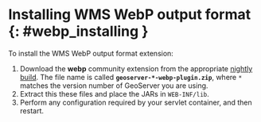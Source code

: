 # Installing WMS WebP output format {: #webp_installing }

To install the WMS WebP output format extension:

1.  Download the **webp** community extension from the appropriate [nightly build](https://build.geoserver.org/geoserver/). The file name is called **`geoserver-*-webp-plugin.zip`**, where `*` matches the version number of GeoServer you are using.
2.  Extract this these files and place the JARs in `WEB-INF/lib`.
3.  Perform any configuration required by your servlet container, and then restart.

